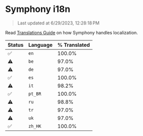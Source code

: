 # Symphony i18n

> Last updated at 6/29/2023, 12:28:18 PM

Read [Translations Guide](https://github.com/zyrouge/symphony/wiki/Translations-Guide) on how Symphony handles localization.

| Status | Language | % Translated |
| --- | --- | --- |
| ✅ | `en` | 100.0% |
| ⚠️ | `be` | 97.0% |
| ⚠️ | `de` | 97.0% |
| ✅ | `es` | 100.0% |
| ⚠️ | `it` | 98.2% |
| ✅ | `pt_BR` | 100.0% |
| ⚠️ | `ru` | 98.8% |
| ⚠️ | `tr` | 97.0% |
| ⚠️ | `uk` | 97.0% |
| ✅ | `zh_HK` | 100.0% |